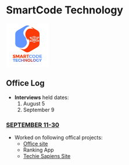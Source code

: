 # SmartCode Technology
<img src="logo1.png" alt="logo" height="120">

## Office Log

* **Interviews** held dates:
    1. August 5
    2. September 9

### [SEPTEMBER 11-30](months/SEPT.md)
* Worked on following offical projects:
    * [Office site](https://tacmoktan.github.io/Office-site/)   
    * Ranking App
    * [Techie Sapiens Site](https://tacmoktan.github.io/Sapien-site/)

